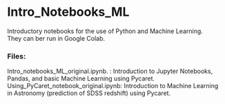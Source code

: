 # Intro_Notebooks_ML  
Introductory notebooks for the use of Python and Machine Learning.  
They can ber run in Google Colab.

 
### Files:  
Intro_notebooks_ML_original.ipynb.   : Introduction to Jupyter Notebooks, Pandas, and basic Machine Learning using Pycaret.  
Using_PyCaret_notebook_original.ipynb: Introduction to Machine Learning in Astronomy (prediction of SDSS redshift) using Pycaret.

